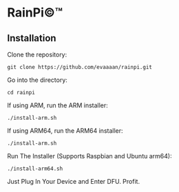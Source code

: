 # RainPi©™
## Installation
Clone the repository:
```
git clone https://github.com/evaaaan/rainpi.git
```
Go into the directory:
```
cd rainpi
```
If using ARM, run the ARM installer:
```
./install-arm.sh
```
If using ARM64, run the ARM64 installer:
```
./install-arm.sh
```
Run The Installer (Supports Raspbian and Ubuntu arm64):
```
./install-arm64.sh
```
Just Plug In Your Device and Enter DFU.
Profit.

